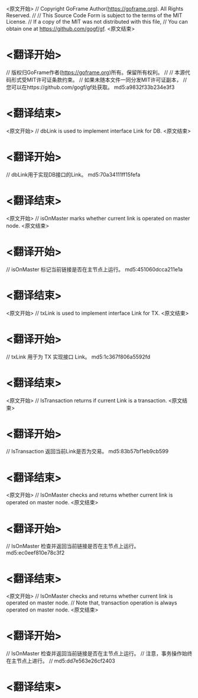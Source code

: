 
<原文开始>
// Copyright GoFrame Author(https://goframe.org). All Rights Reserved.
//
// This Source Code Form is subject to the terms of the MIT License.
// If a copy of the MIT was not distributed with this file,
// You can obtain one at https://github.com/gogf/gf.
<原文结束>

# <翻译开始>
// 版权归GoFrame作者(https://goframe.org)所有。保留所有权利。
//
// 本源代码形式受MIT许可证条款约束。
// 如果未随本文件一同分发MIT许可证副本，
// 您可以在https://github.com/gogf/gf处获取。 md5:a9832f33b234e3f3
# <翻译结束>


<原文开始>
// dbLink is used to implement interface Link for DB.
<原文结束>

# <翻译开始>
// dbLink用于实现DB接口的Link。 md5:70a34111ff15fefa
# <翻译结束>


<原文开始>
// isOnMaster marks whether current link is operated on master node.
<原文结束>

# <翻译开始>
// isOnMaster 标记当前链接是否在主节点上运行。 md5:451060dcca211e1a
# <翻译结束>


<原文开始>
// txLink is used to implement interface Link for TX.
<原文结束>

# <翻译开始>
// txLink 用于为 TX 实现接口 Link。 md5:1c367f806a5592fd
# <翻译结束>


<原文开始>
// IsTransaction returns if current Link is a transaction.
<原文结束>

# <翻译开始>
// IsTransaction 返回当前Link是否为交易。 md5:83b57bf1eb9cb599
# <翻译结束>


<原文开始>
// IsOnMaster checks and returns whether current link is operated on master node.
<原文结束>

# <翻译开始>
// IsOnMaster 检查并返回当前链接是否在主节点上运行。 md5:ec0eef810e78c3f2
# <翻译结束>


<原文开始>
// IsOnMaster checks and returns whether current link is operated on master node.
// Note that, transaction operation is always operated on master node.
<原文结束>

# <翻译开始>
// IsOnMaster 检查并返回当前链接是否在主节点上运行。
// 注意，事务操作始终在主节点上进行。
// md5:dd7e563e26cf2403
# <翻译结束>


